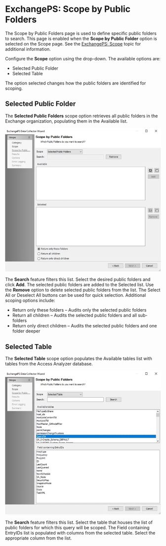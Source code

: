 # ExchangePS: Scope by Public Folders

The Scope by Public Folders page is used to define specific public folders to search. This page is
enabled when the **Scope by Public Folder** option is selected on the Scope page. See the
[ExchangePS: Scope](scope.md) topic for additional information.

Configure the **Scope** option using the drop-down. The available options are:

- Selected Public Folder
- Selected Table

The option selected changes how the public folders are identified for scoping.

## Selected Public Folder

The **Selected Public Folders** scope option retrieves all public folders in the Exchange
organization, populating them in the Available list.

![ExchangePS Data Collector Wizard Scope by Public Folders page with Selected Public Folders option](../../../../../../static/img/product_docs/accessanalyzer/enterpriseauditor/admin/datacollector/exchangeps/scopepublicfolders.webp)

The **Search** feature filters this list. Select the desired public folders and click **Add**. The
selected public folders are added to the Selected list. Use the **Remove** option to delete selected
public folders from the list. The Select All or Deselect All buttons can be used for quick
selection. Additional scoping options include:

- Return only these folders – Audits only the selected public folders
- Return all children – Audits the selected public folders and all sub-folders
- Return only direct children – Audits the selected public folders and one folder deeper

## Selected Table

The **Selected Table** scope option populates the Available tables list with tables from the Access
Analyzer database.

![ExchangePS Data Collector Wizard Scope by Public Folders page with Selected Table option](../../../../../../static/img/product_docs/accessanalyzer/enterpriseauditor/admin/datacollector/exchangeps/scopepublicfoldersselectedtable.webp)

The **Search** feature filters this list. Select the table that houses the list of public folders
for which this query will be scoped. The Field containing EntryIDs list is populated with columns
from the selected table. Select the appropriate column from the list.
